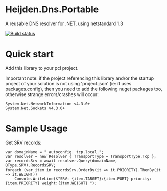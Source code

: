 # Heijden.Dns.Portable

A reusable DNS resolver for .NET, using netstandard 1.3

[![Build status](https://ci.appveyor.com/api/projects/status/ff0wgqvoyaoktvqn/branch/master?svg=true)](https://ci.appveyor.com/project/softlion/heijden-dns/branch/master)

# Quick start

Add this library to your pcl project.

Important note: if the project referencing this library and/or the startup project of your solution is not using 'project.json' (ie: it uses packages.config), then you need to add the following nuget packages too, otherwise strange errors/crashes will occur:

    System.Net.NetworkInformation v4.3.0+
    System.Net.Sockets v4.3.0+

# Sample Usage

Get SRV records:

    var domainName = "_autoconfig._tcp.local.";
    var resolver = new Resolver { TransportType = TransportType.Tcp };
    var recordsSrv = await resolver.Query(domainName, QType.SRV).RecordsSRV;
    foreach (var item in recordsSrv.OrderBy(it => it.PRIORITY).ThenBy(it => it.WEIGHT))
        Console.WriteLine($"SRV: {item.TARGET}:{item.PORT} priority:{item.PRIORITY} weight:{item.WEIGHT} ");
